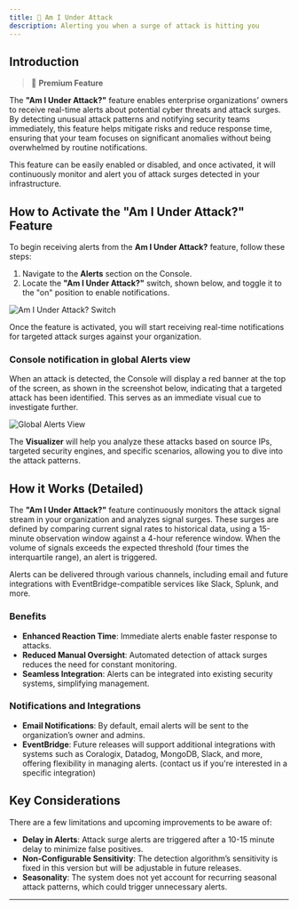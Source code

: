 ```yaml
---
title: 🏅 Am I Under Attack
description: Alerting you when a surge of attack is hitting you
---
```


## Introduction

> 🌟 **Premium Feature**

The **"Am I Under Attack?"** feature enables enterprise organizations’ owners to receive real-time alerts about potential cyber threats and attack surges. By detecting unusual attack patterns and notifying security teams immediately, this feature helps mitigate risks and reduce response time, ensuring that your team focuses on significant anomalies without being overwhelmed by routine notifications.

This feature can be easily enabled or disabled, and once activated, it will continuously monitor and alert you of attack surges detected in your infrastructure.

## How to Activate the "Am I Under Attack?" Feature

To begin receiving alerts from the **Am I Under Attack?** feature, follow these steps:

1. Navigate to the **Alerts** section on the Console.
2. Locate the **"Am I Under Attack?"** switch, shown below, and toggle it to the "on" position to enable notifications.

![Am I Under Attack? Switch](/img/console/alerts/am-i-under-attack-switch.png)

Once the feature is activated, you will start receiving real-time notifications for targeted attack surges against your organization.

### Console notification in global Alerts view

When an attack is detected, the Console will display a red banner at the top of the screen, as shown in the screenshot below, indicating that a targeted attack has been identified. This serves as an immediate visual cue to investigate further.

![Global Alerts View](/img/console/alerts/am-i-under-attack-global-alerts-view.png)

The **Visualizer** will help you analyze these attacks based on source IPs, targeted security engines, and specific scenarios, allowing you to dive into the attack patterns.

## How it Works (Detailed)

The **"Am I Under Attack?"** feature continuously monitors the attack signal stream in your organization and analyzes signal surges. These surges are defined by comparing current signal rates to historical data, using a 15-minute observation window against a 4-hour reference window. When the volume of signals exceeds the expected threshold (four times the interquartile range), an alert is triggered.

Alerts can be delivered through various channels, including email and future integrations with EventBridge-compatible services like Slack, Splunk, and more.

### Benefits

- **Enhanced Reaction Time**: Immediate alerts enable faster response to attacks.
- **Reduced Manual Oversight**: Automated detection of attack surges reduces the need for constant monitoring.
- **Seamless Integration**: Alerts can be integrated into existing security systems, simplifying management.

### Notifications and Integrations

- **Email Notifications**: By default, email alerts will be sent to the organization’s owner and admins.
- **EventBridge**: Future releases will support additional integrations with systems such as Coralogix, Datadog, MongoDB, Slack, and more, offering flexibility in managing alerts. (contact us if you're interested in a specific integration)

## Key Considerations

There are a few limitations and upcoming improvements to be aware of:

- **Delay in Alerts**: Attack surge alerts are triggered after a 10-15 minute delay to minimize false positives.
- **Non-Configurable Sensitivity**: The detection algorithm’s sensitivity is fixed in this version but will be adjustable in future releases.
- **Seasonality**: The system does not yet account for recurring seasonal attack patterns, which could trigger unnecessary alerts.

---

